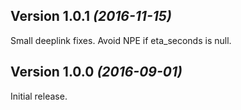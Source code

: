 Version 1.0.1 *(2016-11-15)*
----------------------------
Small deeplink fixes.
Avoid NPE if eta_seconds is null.

Version 1.0.0 *(2016-09-01)*
----------------------------
Initial release.
